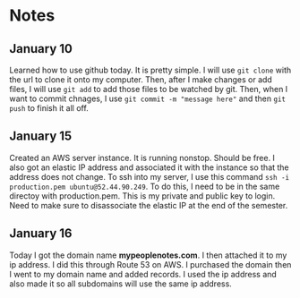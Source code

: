 # Notes

## January 10

Learned how to use github today. It is pretty simple. I will use `git clone` with the url to clone it onto my computer. Then, after I make changes or add files, I will use `git add` to add those files to be watched by git. Then, when I want to commit chnages, I use `git commit -m "message here"` and then `git push` to finish it all off.

## January 15

Created an AWS server instance. It is running nonstop. Should be free. I also got an elastic IP address and associated it with the instance so that the address does not change. To ssh into my server, I use this command `ssh -i production.pem ubuntu@52.44.90.249`. To do this, I need to be in the same directoy with production.pem. This is my private and public key to login. Need to make sure to disassociate the elastic IP at the end of the semester.

## January 16

Today I got the domain name **mypeoplenotes.com**. I then attached it to my ip address. I did this through Route 53 on AWS. I purchased the domain then I went to my domain name and added records. I used the ip address and also made it so all subdomains will use the same ip address.
